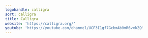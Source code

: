 ```yaml
---
logohandle: calligra
sort: calligra
title: Calligra
website: 'https://calligra.org/'
youtube: 'https://youtube.com/channel/UCF3I1gf7GcbmAb0mR6vxkZQ'
---
```

